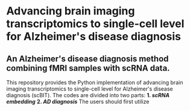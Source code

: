 # Advancing brain imaging transcriptomics to single-cell level for Alzheimer's disease diagnosis
## An Alzheimer's disease diagnosis method combining fMRI samples with scRNA data.

This repository provides the Python implementation of advancing brain imaging transcriptomics to single-cell level for Alzheimer's disease diagnosis (scBIT). 
 The codes are divided into two parts:
**1. _scRNA embedding_**
**2. _AD diagnosis_**
The users should first utilize 
